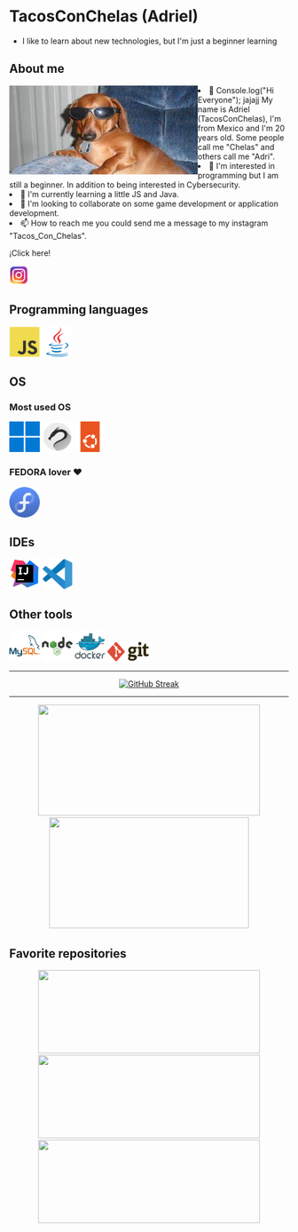 # TacosConChelas (Adriel)
- I like to learn about new technologies, but I'm just a beginner learning
<!---
TacosConChelas/TacosConChelas is a ✨ special ✨ repository because its `README.md` (this file) appears on your GitHub profile.
You can click the Preview link to take a look at your changes.
--->

## About me

<div>
  <img align="left" src=".\Taco\images.jpg" title="JavaScript" alt="JavaScript" width="340" height="160"/> 
  <li>👋 Console.log("Hi Everyone"); jajajj My name is Adriel (TacosConChelas), I'm from Mexico and I'm 20 years old. Some people call me "Chelas" and others call me "Adri".</li>
  <li>👀 I'm interested in programming but I am still a beginner. In addition to being interested in Cybersecurity.</li>
  <li>🌱 I'm currently learning a little JS and Java.</li>
  <li>💞️ I'm looking to collaborate on some game development or application development.</li>
  <li>📫 How to reach me you could send me a message to my instagram "Tacos_Con_Chelas".</li>
</div>
<p>¡Click here!</p>
<a title="MyInstagram" href="https://www.instagram.com/tacos_con_chelas/"><img src=".\Taco\Insta.png" alt="Los Tejos" width="35" height="35"/></a>

## Programming languages
<div>
  <img src="https://github.com/devicons/devicon/blob/master/icons/javascript/javascript-original.svg" title="JavaScript" alt="JavaScript" width="55" height="55"/> 
  <img src="https://github.com/devicons/devicon/blob/master/icons/java/java-original.svg" title="Java" alt="Java" width="55" height="55"/>
</div> 

## OS 

### Most used OS
<div>
  <img src="https://github.com/devicons/devicon/blob/master/icons/windows11/windows11-original.svg" title="Win11" alt="Win11" width="55" height="55"/> 
  <img src="https://github.com/TacosConChelas/TacosConChelas/blob/main/Taco/pngwing.com.png" title="Kali" alt="Kali" width="55" height="55"/>
  <img src="https://github.com/devicons/devicon/blob/master/icons/ubuntu/ubuntu-original.svg" title="Ubuntu" alt="Ubuntu" width="55" height="55"/>
</div>

### FEDORA lover ❤️
<div>
  <img src="https://github.com/TacosConChelas/TacosConChelas/blob/main/Taco/Fedora.png" title="Fedora" alt="Fedora" width="55" height="55"/>
</div>

 ## IDEs
<div>
  <img src="https://github.com/TacosConChelas/TacosConChelas/blob/main/Taco/IntelliJ%20Idea.png" title="Intel-IDEA" alt="Intel-IDEA" width="55" height="55"/> 
  <img src="https://github.com/TacosConChelas/TacosConChelas/blob/main/Taco/VSC.png" title="VSC" alt="VSC" width="55" height="55"/>
  
</div>


## Other tools
<div>
  <img src="https://github.com/TacosConChelas/TacosConChelas/blob/main/Taco/MySQL.png" title="MySQL" alt="MySQL" width="55" height="55"/> 
  <img src="https://github.com/devicons/devicon/blob/master/icons/nodejs/nodejs-original-wordmark.svg" title="nodejs" alt="NodeJS" width="55" height="55"/>
  <img src="https://github.com/devicons/devicon/blob/master/icons/docker/docker-original-wordmark.svg" title="Docker" alt="Docker" width="55" height="55"/>
  <img src="https://github.com/TacosConChelas/TacosConChelas/blob/main/Taco/Git.png" title="Git" alt="Git" width="75" height="35"/>

---
</div>
<p align="center">
  <a href="https://git.io/streak-stats"><img src="https://streak-stats.demolab.com?user=TacosConChelas&theme=onedark&hide_border=true&border_radius=10&date_format=j%20M%5B%20Y%5D&card_width=600&type=png&fire=FF1000&ring=FF0000&background=000000&sideNums=FF0000&currStreakLabel=EBEBEB&currStreakNum=C5C5C5&dates=FFFFFF" alt="GitHub Streak" /></a>
  
</p>

---

<p align="center">
  <!--    https://github-readme-stats.vercel.app/api?username=TacosConChelas&theme=shadow_red&show_icons=tru --->
 
  <img width="400" height="200" src="https://github-readme-stats.vercel.app/api?username=TacosConChelas&theme=shadow_red&show_icons=true">
  <img width="360" height="200" src="https://github-readme-stats.vercel.app/api/top-langs/?username=TacosConChelas&size_weight=0.15&count_weight=0.5&layout=compact&theme=shadow_red">
  
</p>

## Favorite repositories
 <!--   https://github-readme-stats.vercel.app/api?username=TacosConChelas&theme=shadow_red&show_icons=true   --->
<div align="center">
  <p>
    <img width="400" height="150" src="https://github-readme-stats.vercel.app/api/pin?username=TacosConChelas&theme=shadow_red&&show_icons=true&repo=EstructuraDDatosJAVA_UV">
    <img width="400" height="150" src="https://github-readme-stats.vercel.app/api/pin?username=TacosConChelas&theme=shadow_red&&show_icons=true&repo=Curso-Practico_JavaScript">
    <img width="400" height="150" src="https://github-readme-stats.vercel.app/api/pin?username=TacosConChelas&theme=shadow_red&&show_icons=true&repo=CursoPLATZI_JavaSE_OObjects">
  </p>
  
</div>
<!-- inspiración para las estadisticas: 
https://github.com/anuraghazra/github-readme-stats
https://streak-stats.demolab.com/demo/?user=TacosConChelas&theme=onedark&hide_border=true&border_radius=4.5&locale=en&date_format=j+M%5B+Y%5D&mode=daily&exclude_days=&sections=total%2Ccurrent%2Clongest&card_width=495&type=png&background-type=solid&properties=border&fire=%23FF1000&ring=%23FF0000&background=%23000000FF&sideNums=%23FF0000&currStreakLabel=%23EBEBEB&currStreakNum=%23C5C5C5&dates=%23A91414
https://streak-stats.demolab.com/demo/
https://desarrolloweb.com/articulos/600.php
https://www.aulafacil.com/cursos/crear-paginas-web/html/enlazar-una-imagen-l19280
--->

